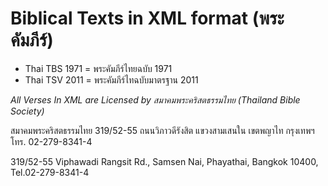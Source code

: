 Biblical Texts in XML format (พระคัมภีร์) 
====================================

* Thai TBS 1971 = พระคัมภีร์ไทยฉบับ 1971 
* Thai TSV 2011 = พระคัมภีร์ไทฉบับมาตรฐาน 2011 

*All Verses In XML are Licensed by สมาคมพระคริสตธรรมไทย (Thailand Bible Society)*

สมาคมพระคริสตธรรมไทย 319/52-55 ถนนวิภาวดีรังสิต แขวงสามเสนใน เขตพญาไท กรุงเทพฯ โทร. 02-279-8341-4

319/52-55 Viphawadi Rangsit Rd., Samsen Nai, Phayathai, Bangkok 10400, Tel.02-279-8341-4
